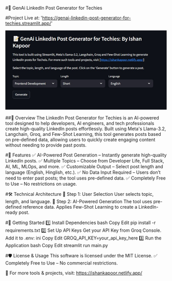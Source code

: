 #🚀 GenAi LinkedIn Post Generator for Techies

#Project Live at: 'https://genai-linkedin-post-generator-for-techies.streamlit.app/'

![Tool Image](Resources\Tool.jpeg)

##📌 Overview
The LinkedIn Post Generator for Techies is an AI-powered tool designed to help developers, AI engineers, and tech professionals create high-quality LinkedIn posts effortlessly. Built using Meta's Llama-3.2, Langchain, Groq, and Few-Shot Learning, this tool generates posts based on pre-defined data, allowing users to quickly create engaging content without needing to provide past posts.

#🎯 Features
✅ AI-Powered Post Generation – Instantly generate high-quality LinkedIn posts.
✅ Multiple Topics – Choose from Developer Life, Full Stack, AI, ML, MLOps, and more.
✅ Customizable Output – Select post length and language (English, Hinglish, etc.).
✅ No Data Input Required – Users don’t need to enter past posts; the tool uses pre-defined data.
✅ Completely Free to Use – No restrictions on usage.

#🛠️ Technical Architecture
🔹 Step 1: User Selection
User selects topic, length, and language.
🔹 Step 2: AI-Powered Generation
The tool uses pre-defined reference data.
Applies Few-Shot Learning to create a LinkedIn-ready post.

#🚀 Getting Started
1️⃣ Install Dependencies
bash
Copy
Edit
pip install -r requirements.txt
2️⃣ Set Up API Keys
Get your API Key from Groq Console.
Add it to .env:
ini
Copy
Edit
GROQ_API_KEY=your_api_key_here
3️⃣ Run the Application
bash
Copy
Edit
streamlit run main.py

#🛡️ License & Usage
This software is licensed under the MIT License.
✅ Completely Free to Use – No commercial restrictions.

🔗 For more tools & projects, visit: https://ishankapoor.netlify.app/
